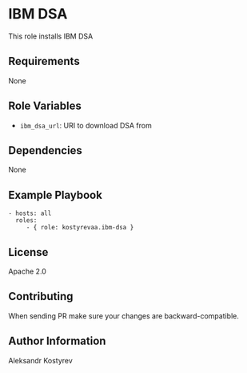 IBM DSA
=========

This role installs IBM DSA

Requirements
------------

None

Role Variables
--------------

* `ibm_dsa_url`: URI to download DSA from

Dependencies
------------

None

Example Playbook
----------------

    - hosts: all
      roles:
         - { role: kostyrevaa.ibm-dsa }

License
-------

Apache 2.0

Contributing
----------------

When sending PR make sure your changes are backward-compatible.


Author Information
------------------

Aleksandr Kostyrev
